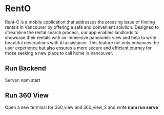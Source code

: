 # RentO
 
Rent-O is a mobile application that addresses the pressing issue of finding rentals in Vancouver by offering a safe and convenient solution. Designed to streamline the rental search process, our app enables landlords to showcase their rentals with an immersive panoramic view and help to write beautiful descriptions with AI assistance. This feature not only enhances the user experience but also ensures a more secure and efficient journey for those seeking a new place to call home in Vancouver.

## Run Backend
Server: npm start 

## Run 360 View
 Open a new terminal for 360_view and 360_view_2 and write <b> npm run serve




